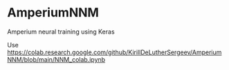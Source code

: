 # AmperiumNNM
Amperium neural training using Keras

Use https://colab.research.google.com/github/KirillDeLutherSergeev/AmperiumNNM/blob/main/NNM_colab.ipynb
